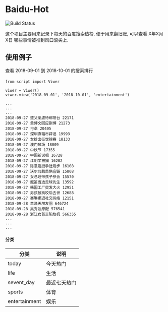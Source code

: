 Baidu-Hot
===

![Build Status](https://travis-ci.org/mymusise/Baidu-Hot.svg?branch=master)

这个项目主要用来记录下每天的百度搜索热榜, 便于用来翻旧账, 可以查看 X年X月X日 哪些事情被推到风口浪尖上.


## 使用例子

查看 2018-09-01 到 2018-10-01 的搜索排行
#### 
```
from script import Viwer

viwer = Viwer()
viwer.view('2018-09-01', '2018-10-01', 'entertainment')
```
```
...
...
...
2018-09-27 遭父亲虐待绑阳台 22171
2018-09-27 黄博文回应删博 21273
2018-09-27 刁卓 20405
2018-09-27 深圳直辖市辟谣 19993
2018-09-27 女排出征世锦赛 18133
2018-09-27 澳门赌场 18009
2018-09-27 中秋节 17355
2018-09-27 中国新说唱 16728
2018-09-27 江明学被捕 16202
2018-09-27 陈意涵挺孕肚跑步 16108
2018-09-27 沃尔玛蔬菜供应链 15808
2018-09-27 女总理带孩子参会 15570
2018-09-27 魔笛当选足球先生 13592
2018-09-27 韩国工厂突发大火 12951
2018-09-27 男孩被狗咬后去世 12688
2018-09-27 赛琳娜退社交网络 12151
2018-09-28 章泽天朋友圈 646724
2018-09-28 吴秀波原配 576541
2018-09-28 浙江女首富陷危机 566355
...
...
...
```

#### 分类


|分类|说明|
|--|--|
|today|今天热门|
|life|生活|
|sevent_day|最近七天热门|
|sports|体育|
|entertainment|娱乐|

